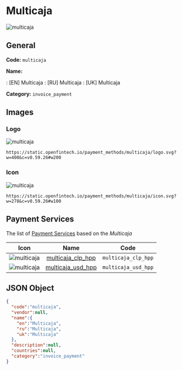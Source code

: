 
# Multicaja 
![multicaja](https://static.openfintech.io/payment_methods/multicaja/logo.svg?w=400&c=v0.59.26#w200)  

## General 
**Code:** `multicaja` 
 
**Name:** 
 
:	[EN] Multicaja 
:	[RU] Multicaja 
:	[UK] Multicaja 
 
**Category:** `invoice_payment` 
 

## Images 

### Logo 
![multicaja](https://static.openfintech.io/payment_methods/multicaja/logo.svg?w=400&c=v0.59.26#w200)  

```
https://static.openfintech.io/payment_methods/multicaja/logo.svg?w=400&c=v0.59.26#w200
```  

### Icon 
![multicaja](https://static.openfintech.io/payment_methods/multicaja/icon.svg?w=278&c=v0.59.26#w100)  

```
https://static.openfintech.io/payment_methods/multicaja/icon.svg?w=278&c=v0.59.26#w100
```  

## Payment Services 
 
The list of [Payment Services](/payment-services/) based on the _Multicaja_ 

|Icon|Name|Code| 
|:---:|:---:|:---:| 
|![multicaja](https://static.openfintech.io/payment_methods/multicaja/icon.svg?w=278&c=v0.59.26#w100) |[multicaja_clp_hpp](/payment-services/multicaja_clp_hpp/)|`multicaja_clp_hpp`| 
|![multicaja](https://static.openfintech.io/payment_methods/multicaja/icon.svg?w=278&c=v0.59.26#w100) |[multicaja_usd_hpp](/payment-services/multicaja_usd_hpp/)|`multicaja_usd_hpp`| 
 

## JSON Object 

```json
{
  "code":"multicaja",
  "vendor":null,
  "name":{
    "en":"Multicaja",
    "ru":"Multicaja",
    "uk":"Multicaja"
  },
  "description":null,
  "countries":null,
  "category":"invoice_payment"
}
```  
